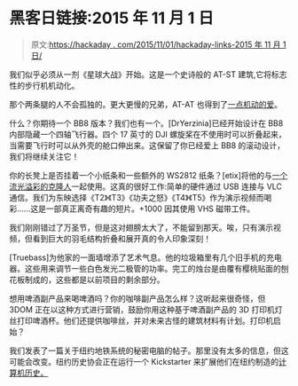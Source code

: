 # 黑客日链接:2015 年 11 月 1 日

> 原文:[https://hackaday . com/2015/11/01/hackaday-links-2015 年 11 月 1 日/](https://hackaday.com/2015/11/01/hackaday-links-november-1-2015/)

我们似乎必须从一剂《星球大战》开始。这是一个史诗般的 AT-ST 建筑,它将标志性的步行机机动化。

那个两条腿的人不会孤独的。更大更慢的兄弟，AT-AT 也得到了[一点机动的爱](http://www.ez-robot.com/Community/Forum/posts.aspx?threadId=8554)。

什么？你期待一个 BB8 版本？我们也有一个。[DrYerzinia]已经开始设计在 BB8 内部隐藏一个四轴飞行器。四个 17 英寸的 DJI 螺旋桨在不使用时可以折叠起来，当需要飞行时可以从外壳的舱口伸出来。这保留了你已经爱上 BB8 的滚动设计，我们将继续关注它！

你的长凳上是否挂着一个小纸条和一些额外的 WS2812 纸条？[etix]将他的与[一个流光溢彩的克隆人](https://blog.l0cal.com/2015/10/26/vlc-ambient-display-prototype/)一起使用。这真的很好工作:简单的硬件通过 USB 连接与 VLC 通信。我们为东映选择《T2》《T3》《功夫之怒》《T4》《T5》作为演示视频而喝彩……这是一部真正离奇有趣的短片。+1000 因其使用 VHS 磁带工件。

我们刚刚错过了万圣节，但是这对翅膀太大了，不能留到那天。唉，只有演示视频，但看到巨大的羽毛结构折叠和展开真的令人印象深刻！

[Truebass]为他家的一面墙增添了艺术气息。他的垃圾箱里有几个旧手机的充电器。这些用来调节一些白色发光二极管的功率。完工的烛台是由覆有樱桃贴面的刨花板制成的，这些都是以前项目的剩余部分。

想用啤酒副产品来喝啤酒吗？你的咖啡副产品怎么样？这听起来很奇怪，但 3DOM 正在以这种方式进行营销，鼓励你用这种基于啤酒副产品的 3D 打印机灯丝打印啤酒杯。他们还提供咖啡丝，并对未来古怪的建筑材料有计划。打印机启始？

我们发表了一篇关于纽约地铁系统的秘密电脑的帖子。那里没有太多的信息，但这可能会改变。纽约历史协会正在运行一个 Kickstarter 来扩展他们在纽约制造的[计算机历史。](https://www.kickstarter.com/projects/214488328/support-silicon-city-computer-history-made-in-ny)